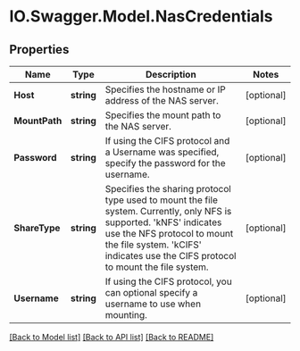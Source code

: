 # IO.Swagger.Model.NasCredentials
## Properties

Name | Type | Description | Notes
------------ | ------------- | ------------- | -------------
**Host** | **string** | Specifies the hostname or IP address of the NAS server. | [optional] 
**MountPath** | **string** | Specifies the mount path to the NAS server. | [optional] 
**Password** | **string** | If using the CIFS protocol and a Username was specified, specify the password for the username. | [optional] 
**ShareType** | **string** | Specifies the sharing protocol type used to mount the file system. Currently, only NFS is supported. &#39;kNFS&#39; indicates use the NFS protocol to mount the file system. &#39;kCIFS&#39; indicates use the CIFS protocol to mount the file system. | [optional] 
**Username** | **string** | If using the CIFS protocol, you can optional specify a username to use when mounting. | [optional] 

[[Back to Model list]](../README.md#documentation-for-models) [[Back to API list]](../README.md#documentation-for-api-endpoints) [[Back to README]](../README.md)

